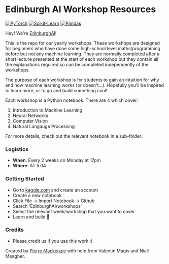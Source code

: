 # Edinburgh AI Workshop Resources
<a href="https://pytorch.org/get-started/locally/"><img alt="PyTorch" src="https://img.shields.io/badge/PyTorch-ee4c2c?logo=pytorch&logoColor=white"></a>
<a href="https://scikit-learn.org/stable/"><img alt="Scikit-Learn" src="https://img.shields.io/badge/Scikit--Learn-F7931E?logo=scikit-learn&logoColor=white"></a>
<a href="https://pandas.pydata.org/"><img alt="Pandas" src="https://img.shields.io/badge/Pandas-150458?logo=pandas&logoColor=white"></a>

Hey! We're [EdinburghAI](https://edinburghai.org)! 

This is the repo for our yearly workshops. These workshops are designed for beginners who have done some high-school level maths/programming before but not any machine learning. They are normally completed after a short lecture presented at the start of each workshop but they contain all the explanations required so can be completed independently of the workshops. 

The purpose of each workshop is for students to gain an intuition for why and how machine learning works (or doesn't...). Hopefully you'll be inspired to learn more, or to go and build something cool! 

Each workshop is a Python notebook. There are 4 which cover:

1. Introduction to Machine Learning
2. Neural Networks
3. Computer Vision
4. Natural Langauge Processing

For more details, check out the relevant notebook in a sub-folder.

### Logistics
- **When**: Every 2 weeks on Monday at 17pm
- **Where**: AT 5.04

### Getting Started
- Go to [kaggle.com](https://kaggle.com) and create an account
- Create a new notebook
- Click File -> Import Notebook -> Github
- Search 'EdinburghAI/workshops'
- Select the relevant week/workshop that you want to cover
- Learn and build 🚀

### Credits
- Please credit us if you use this work :)

Created by [Pierre Mackenzie](https://pierre.wiki) with help from Valentin Magis and Niall Meagher.
